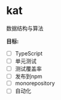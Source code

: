 # kat
数据结构与算法


**目标:**

- [ ] TypeScript
- [ ] 单元测试
- [ ] 测试覆盖率
- [ ] 发布到npm
- [ ] monorepository
- [ ] 自动化
